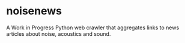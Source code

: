 # noisenews
A Work in Progress Python web crawler that aggregates links to news articles about noise, acoustics and sound.
